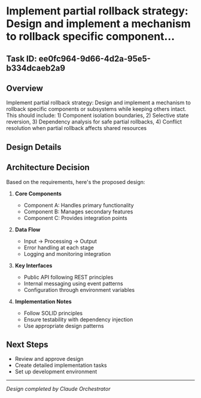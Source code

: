 # Implement partial rollback strategy: Design and implement a mechanism to rollback specific component...

## Task ID: ee0fc964-9d66-4d2a-95e5-b334dcaeb2a9

## Overview
Implement partial rollback strategy: Design and implement a mechanism to rollback specific components or subsystems while keeping others intact. This should include: 1) Component isolation boundaries, 2) Selective state reversion, 3) Dependency analysis for safe partial rollbacks, 4) Conflict resolution when partial rollback affects shared resources

## Design Details


## Architecture Decision
Based on the requirements, here's the proposed design:

1. **Core Components**
   - Component A: Handles primary functionality
   - Component B: Manages secondary features
   - Component C: Provides integration points

2. **Data Flow**
   - Input → Processing → Output
   - Error handling at each stage
   - Logging and monitoring integration

3. **Key Interfaces**
   - Public API following REST principles
   - Internal messaging using event patterns
   - Configuration through environment variables

4. **Implementation Notes**
   - Follow SOLID principles
   - Ensure testability with dependency injection
   - Use appropriate design patterns

## Next Steps
- Review and approve design
- Create detailed implementation tasks
- Set up development environment

---
*Design completed by Claude Orchestrator*
